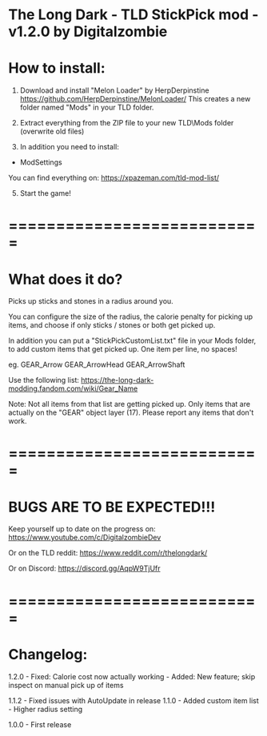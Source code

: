 The Long Dark - TLD StickPick mod - v1.2.0 by Digitalzombie
===========================================================

How to install:
===============
1. Download and install "Melon Loader" by HerpDerpinstine
https://github.com/HerpDerpinstine/MelonLoader/
This creates a new folder named "Mods" in your TLD folder.

2. Extract everything from the ZIP file to your new TLD\Mods folder (overwrite old files)

3. In addition you need to install:
- ModSettings

You can find everything on: https://xpazeman.com/tld-mod-list/

5. Start the game! 

===========================
===========================

What does it do?
=================

Picks up sticks and stones in a radius around you.

You can configure the size of the radius, 
the calorie penalty for picking up items,
and choose if only sticks / stones or both get picked up.

In addition you can put a "StickPickCustomList.txt" file in your Mods folder,
to add custom items that get picked up. One item per line, no spaces!

eg.
GEAR_Arrow
GEAR_ArrowHead
GEAR_ArrowShaft

Use the following list:
https://the-long-dark-modding.fandom.com/wiki/Gear_Name

Note: 
Not all items from that list are getting picked up. Only items that are actually on the "GEAR" object layer (17).
Please report any items that don't work.

===========================
===========================

BUGS ARE TO BE EXPECTED!!!
===========================

Keep yourself up to date on the progress on:
https://www.youtube.com/c/DigitalzombieDev

Or on the TLD reddit:
https://www.reddit.com/r/thelongdark/

Or on Discord:
https://discord.gg/AqpW9TjUfr

===========================
===========================

Changelog:
==========
1.2.0	- Fixed: Calorie cost now actually working
	- Added: New feature; skip inspect on manual pick up of items
	
1.1.2	- Fixed issues with AutoUpdate in release
1.1.0 	- Added custom item list
	- Higher radius setting
		    
1.0.0 	- First release
